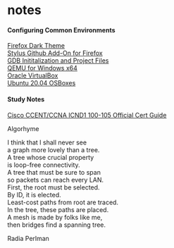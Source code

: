 # notes
#### Configuring Common Environments
  [Firefox Dark Theme](docs/FIREFOX.md)  
  [Stylus Github Add-On for Firefox](docs/STYLUS.md)  
  [GDB Inititalization and Project Files](docs/GDB.md)  
  [QEMU for Windows x64](docs/QEMU.md)  
  [Oracle VirtualBox](docs/Oracle-VirtualBox.md)  
  [Ubuntu 20.04 OSBoxes](docs/Osboxes-Ubuntu.md)

#### Study Notes
  [Cisco CCENT/CCNA ICND1 100-105 Official Cert Guide](docs/CCENT.md)  


Algorhyme

I think that I shall never see  
a graph more lovely than a tree.  
A tree whose crucial property  
is loop-free connectivity.  
A tree that must be sure to span  
so packets can reach every LAN.  
First, the root must be selected.  
By ID, it is elected.  
Least-cost paths from root are traced.  
In the tree, these paths are placed.  
A mesh is made by folks like me,  
then bridges find a spanning tree.  

Radia Perlman
